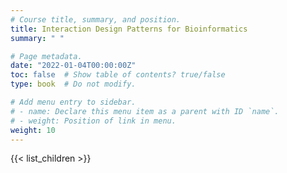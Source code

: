 ```yaml
---
# Course title, summary, and position.
title: Interaction Design Patterns for Bioinformatics
summary: " "

# Page metadata.
date: "2022-01-04T00:00:00Z"
toc: false  # Show table of contents? true/false
type: book  # Do not modify.

# Add menu entry to sidebar.
# - name: Declare this menu item as a parent with ID `name`.
# - weight: Position of link in menu.
weight: 10
---
```


{{< list_children >}}
